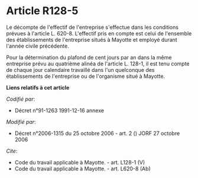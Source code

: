 # Article R128-5

Le décompte de l'effectif de l'entreprise s'effectue dans les conditions prévues à l'article L. 620-8. L'effectif pris en
compte est celui de l'ensemble des établissements de l'entreprise situés à Mayotte et employé durant l'année civile
précédente. 

Pour la détermination du plafond de cent jours par an dans la même entreprise prévu au quatrième alinéa de l'article L.
128-1, il est tenu compte de chaque jour calendaire travaillé dans l'un quelconque des établissements de l'entreprise ou de
l'organisme situé à Mayotte.

**Liens relatifs à cet article**

_Codifié par_:

  - Décret n°91-1263 1991-12-16 annexe

_Modifié par_:

  - Décret n°2006-1315 du 25 octobre 2006 - art. 2 () JORF 27 octobre 2006

_Cite_:

  - Code du travail applicable à Mayotte. - art. L128-1 (V)
  - Code du travail applicable à Mayotte. - art. L620-8 (Ab)
